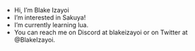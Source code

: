 - Hi, I’m Blake Izayoi
- I’m interested in Sakuya!
- I’m currently learning lua.
- You can reach me on Discord at blakeizayoi or on Twitter at @BlakeIzayoi.

